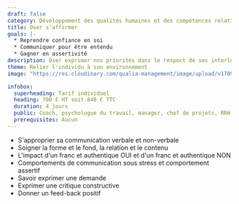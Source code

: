 ```yaml
---
draft: false
category: Développement des qualités humaines et des compétences relationnelles
title: Oser s’affirmer
goals: |-
  * Reprendre confiance en soi
  * Communiquer pour être entendu
  * Gagner en assertivité
description: Oser exprimer nos priorités dans le respect de ses interlocuteurs
theme: Relier l'individu à son environnement
image: "https://res.cloudinary.com/qualia-management/image/upload/v1709193921/flower_xtyxkp.jpg"

infobox:
  superheading: Tarif individuel
  heading: 700 € HT soit 840 € TTC
  duration: 4 jours
  public: Coach, psychologue du travail, manager, chef de projets, RRH, consultant
  prerequisites: Aucun
---
```


- S'approprier sa communication verbale et non-verbale
- Soigner la forme et le fond, la relation et le contenu
- L'impact d'un franc et authentique OUI et d'un franc et authentique NON
- Comportements de communication sous stress et comportement assertif
- Savoir exprimer une demande
- Exprimer une critique constructive
- Donner un feed-back positif
